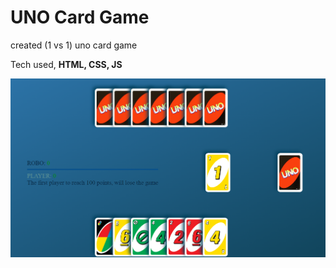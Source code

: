 # UNO Card Game

created (1 vs 1) uno card game 

Tech used, **HTML, CSS, JS**

<img src="head.png">
